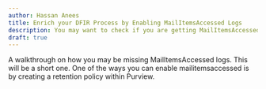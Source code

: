 ```yaml
---
author: Hassan Anees
title: Enrich your DFIR Process by Enabling MailItemsAccessed Logs
description: You may want to check if you are getting MailItemsAccessed Logs
draft: true
---
```

A walkthrough on how you may be missing MailItemsAccessed logs. This will be a short one. One of the ways you can enable mailitemsaccessed is by creating a retention policy within Purview.
